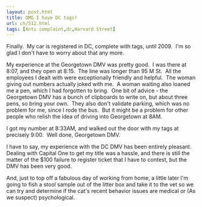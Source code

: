 ```yaml
---
layout: post.html
title: OMG I have DC tags!
url: ch/512.html
tags: [Anti complaint,dc,Harvard Street]
---
```

Finally.  My car is registered in DC, complete with tags, until 2009.  I'm so glad I don't have to worry about that any more.

My experience at the Georgetown DMV was pretty good.  I was there at 8:07, and they open at 8:15.  The line was longer than 95 M St.  All the employees I dealt with were exceptionally friendly and helpful.  The woman giving out numbers actually joked with me.  A woman waiting also loaned me a pen, which I had forgotten to bring.  One bit of advice - the Georgetown DMV has a bunch of clipboards to write on, but about three pens, so bring your own.  They also don't validate parking, which was no problem for me, since I rode the bus.  But it might be a problem for other people who relish the idea of driving into Georgetown at 8AM.

I got my number at 8:33AM, and walked out the door with my tags at precisely 9:00.  Well done, Georgetown DMV.

I have to say, my experience with the DC DMV has been entirely pleasant.  Dealing with Capital One to get my title was a hassle, and there is still the matter of the $100 failure to register ticket that I have to contest, but the DMV has been very good.

And, just to top off a fabulous day of working from home, a little later I'm going to fish a stool sample out of the litter box and take it to the vet so we can try and determine if the cat's recent behavior issues are medical or (As we suspect) psychological.
